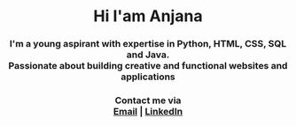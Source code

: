 <h1 align=center>Hi I'am Anjana</h1>
<h3 align=center>I'm a young aspirant with expertise in Python, HTML, CSS, SQL and Java. <br> Passionate about building creative and functional websites and applications</h3>


<h3 align=center>Contact me via<br><a href="mailto:anjananarayanan1403@gmail.com">Email</a> | <a href="www.linkedin.com/in/anjana-narayanan-89b025257">LinkedIn</a></h3>

